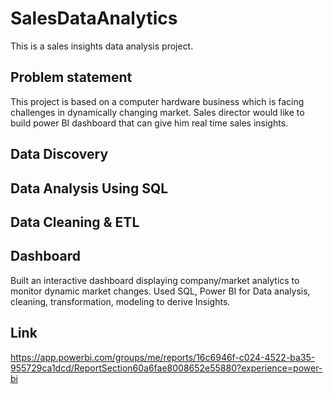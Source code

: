 # SalesDataAnalytics
This is a sales insights data analysis project.

## Problem statement
This project is based on a computer hardware business which is facing challenges in dynamically changing market. Sales director would like to build power BI dashboard that can give him real time sales insights.
## Data Discovery

## Data Analysis Using SQL

## Data Cleaning & ETL

## Dashboard
Built an interactive dashboard displaying company/market analytics to monitor dynamic market changes.
Used SQL, Power BI for Data analysis, cleaning, transformation, modeling to derive Insights.

## Link
https://app.powerbi.com/groups/me/reports/16c6946f-c024-4522-ba35-955729ca1dcd/ReportSection60a6fae8008652e55880?experience=power-bi
